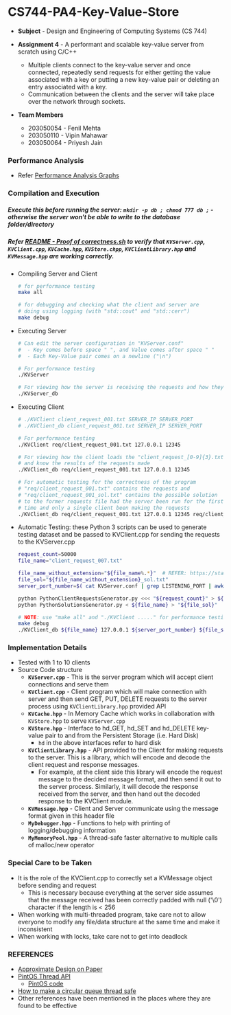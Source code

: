 # CS744-PA4-Key-Value-Store

- **Subject** - Design and Engineering of Computing Systems (CS 744)

- **Assignment 4** - A performant and scalable key-value server from scratch using C/C++
    - Multiple clients connect to the key-value server and once connected, repeatedly send requests for either getting the value associated with a key or putting a new key-value pair or deleting an entry associated with a key.
    - Communication between the clients and the server will take place over the network through sockets.
    
- **Team Members**
    - 203050054 - Fenil Mehta
    - 203050110 - Vipin Mahawar
    - 203050064 - Priyesh Jain

### Performance Analysis

- Refer [Performance Analysis Graphs](Performance%20Analysis%20Graphs)


### Compilation and Execution

##### Execute this before running the server: `mkdir -p db ; chmod 777 db ;` - otherwise the server won't be able to write to the database folder/directory

##### Refer [README - Proof of correctness.sh](./README%20-%20Proof%20of%20correctness.sh) to verify that `KVServer.cpp`, `KVClient.cpp`, `KVCache.hpp`, `KVStore.chpp`, `KVClientLibrary.hpp` and `KVMessage.hpp` are working correctly.

- Compiling Server and Client

    ```sh
    # for performance testing
    make all
  
    # for debugging and checking what the client and server are
    # doing using logging (with "std::cout" and "std::cerr")
    make debug
    ```

- Executing Server

    ```sh
    # Can edit the server configuration in "KVServer.conf"
    #  - Key comes before space " ", and Value comes after space " "
    #  - Each Key-Value pair comes on a newline ("\n")
    
    # For performance testing
    ./KVServer
    
    # For viewing how the server is receiving the requests and how they are being served
    ./KVServer_db
    ```

- Executing Client

    ```sh
    # ./KVClient client_request_001.txt SERVER_IP SERVER_PORT
    # ./KVClient_db client_request_001.txt SERVER_IP SERVER_PORT
    
    # For performance testing
    ./KVClient req/client_request_001.txt 127.0.0.1 12345
    
    # For viewing how the client loads the "client_request_[0-9]{3}.txt"
    # and know the results of the requests made
    ./KVClient_db req/client_request_001.txt 127.0.0.1 12345

    # For automatic testing for the correctness of the program
    # "req/client_request_001.txt" contains the requests and
    # "req/client_request_001_sol.txt" contains the possible solution
    # to the former requests file had the server been run for the first
    # time and only a single client been making the requests
    ./KVClient_db req/client_request_001.txt 127.0.0.1 12345 req/client_request_001_sol.txt
    ```
  
- Automatic Testing: these Python 3 scripts can be used to generate testing dataset and be passed to KVClient.cpp for sending the requests to the KVServer.cpp

    ```sh
    request_count=50000
    file_name="client_request_007.txt"
    
    file_name_without_extension="${file_name%.*}"  # REFER: https://stackoverflow.com/questions/965053/extract-filename-and-extension-in-bash
    file_sol="${file_name_without_extension}_sol.txt"
    server_port_number=$( cat KVServer.conf | grep LISTENING_PORT | awk '{print $2}' )
    
    python PythonClientRequestsGenerator.py <<< "${request_count}" > ${file_name} 
    python PythonSolutionsGenerator.py < ${file_name} > "${file_sol}" 
    
    # NOTE: use "make all" and "./KVClient ....." for performance testing
    make debug
    ./KVClient_db ${file_name} 127.0.0.1 ${server_port_number} ${file_sol} 
    ```


### Implementation Details

- Tested with 1 to 10 clients    
- Source Code structure
    - **`KVServer.cpp`** - This is the server program which will accept client connections and serve them
    - **`KVClient.cpp`** - Client program which will make connection with server and then send GET, PUT, DELETE requests to the server process using `KVClientLibrary.hpp` provided API
    - **`KVCache.hpp`** - In Memory Cache which works in collaboration with `KVStore.hpp` to serve `KVServer.cpp`
    - **`KVStore.hpp`** - Interface to hd_GET, hd_SET and hd_DELETE key-value pair to and from the Persistent Storage (i.e. Hard Disk)
        - `hd` in the above interfaces refer to hard disk
    - **`KVClientLibrary.hpp`** - API provided to the Client for making requests to the server. This is a library, which will encode and decode the client request and response messages.
        - For example, at the client side this library will encode the request message to the decided message format, and then send it out to the server process. Similarly, it will decode the response received from the server, and then hand out the decoded response to the KVClient module.
    - **`KVMessage.hpp`** - Client and Server communicate using the message format given in this header file
    - **`MyDebugger.hpp`** - Functions to help with printing of logging/debugging information
    - **`MyMemoryPool.hpp`** - A thread-safe faster alternative to multiple calls of malloc/new operator


### Special Care to be Taken

- It is the role of the KVClient.cpp to correctly set a KVMessage object before sending and request
    - This is necessary because everything at the server side assumes that the message received has been correctly padded with null ('\0') character if the length is < 256  
- When working with multi-threaded program, take care not to allow everyone to modify any file/data structure at the same time and make it inconsistent
- When working with locks, take care not to get into deadlock


### REFERENCES

- [Approximate Design on Paper](./Design%20on%20Paper.pdf)
- [PintOS Thread API](https://github.com/guilload/cs140/blob/master/ps0/pintos_thread.h)
    - [PintOS code](http://people.cs.ksu.edu/~bstinson/courses/cis520/grandepintos.proj1/threads/synch.c)
- [How to make a circular queue thread safe](https://stackoverflow.com/questions/15751410/how-do-i-make-a-circular-queue-thread-safe)
- Other references have been mentioned in the places where they are found to be effective
